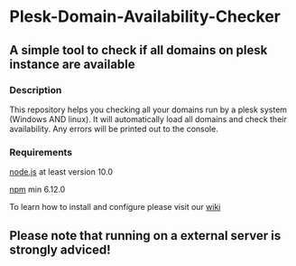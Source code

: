 # Plesk-Domain-Availability-Checker
A simple tool to check if all domains on plesk instance are available
------
### Description
This repository helps you checking all your domains run by a plesk system (Windows AND linux).
It will automatically load all domains and check their availability.
Any errors will be printed out to the console.

### Requirements
[node.js](https://nodejs.org/en/) at least version 10.0

[npm](https://www.npmjs.com/) min 6.12.0

To learn how to install and configure please visit our [wiki](https://github.com/John-H-Smith/Plesk-Domain-Availability-Checker/wiki/Installation)

## Please note that running on a external server is strongly adviced!

